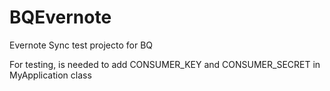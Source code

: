 # BQEvernote
Evernote Sync test projecto for BQ


For testing, is needed to add CONSUMER_KEY and CONSUMER_SECRET in MyApplication class
